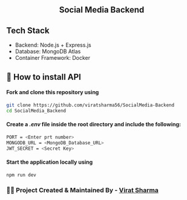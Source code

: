 <h2 align="center">Social Media Backend</h2>

## Tech Stack

- Backend: Node.js + Express.js
- Database: MongoDB Atlas
- Container Framework: Docker

## 🚩 How to install API

#### Fork and clone this repository using

   ```bash
   git clone https://github.com/viratsharma56/SocialMedia-Backend
   cd SocialMedia_Backend
   ```  
   
#### Create a _.env_ file inside the root directory and include the following:

   ```bash
   PORT = <Enter prt number>
   MONGODB_URL = <MongoDB_Database_URL>
   JWT_SECRET = <Secret Key>
   ```     
  
#### Start the application locally using

   ```bash
   npm run dev
   ```  

### 👩‍💻 Project Created & Maintained By - [Virat Sharma](https://www.linkedin.com/in/virat-sharma-0ba052175/)